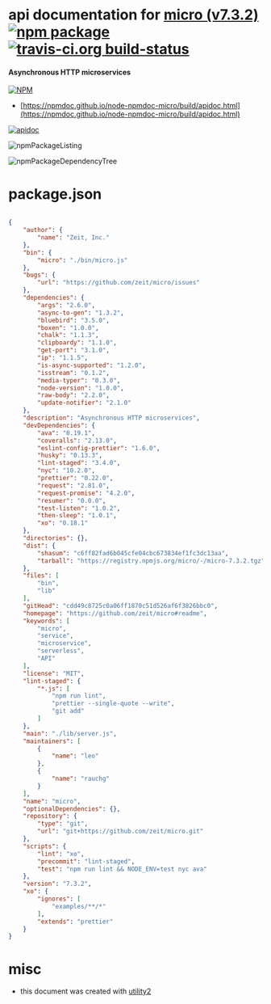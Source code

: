 # api documentation for  [micro (v7.3.2)](https://github.com/zeit/micro#readme)  [![npm package](https://img.shields.io/npm/v/npmdoc-micro.svg?style=flat-square)](https://www.npmjs.org/package/npmdoc-micro) [![travis-ci.org build-status](https://api.travis-ci.org/npmdoc/node-npmdoc-micro.svg)](https://travis-ci.org/npmdoc/node-npmdoc-micro)
#### Asynchronous HTTP microservices

[![NPM](https://nodei.co/npm/micro.png?downloads=true&downloadRank=true&stars=true)](https://www.npmjs.com/package/micro)

- [https://npmdoc.github.io/node-npmdoc-micro/build/apidoc.html](https://npmdoc.github.io/node-npmdoc-micro/build/apidoc.html)

[![apidoc](https://npmdoc.github.io/node-npmdoc-micro/build/screenCapture.buildCi.browser.%252Ftmp%252Fbuild%252Fapidoc.html.png)](https://npmdoc.github.io/node-npmdoc-micro/build/apidoc.html)

![npmPackageListing](https://npmdoc.github.io/node-npmdoc-micro/build/screenCapture.npmPackageListing.svg)

![npmPackageDependencyTree](https://npmdoc.github.io/node-npmdoc-micro/build/screenCapture.npmPackageDependencyTree.svg)



# package.json

```json

{
    "author": {
        "name": "Zeit, Inc."
    },
    "bin": {
        "micro": "./bin/micro.js"
    },
    "bugs": {
        "url": "https://github.com/zeit/micro/issues"
    },
    "dependencies": {
        "args": "2.6.0",
        "async-to-gen": "1.3.2",
        "bluebird": "3.5.0",
        "boxen": "1.0.0",
        "chalk": "1.1.3",
        "clipboardy": "1.1.0",
        "get-port": "3.1.0",
        "ip": "1.1.5",
        "is-async-supported": "1.2.0",
        "isstream": "0.1.2",
        "media-typer": "0.3.0",
        "node-version": "1.0.0",
        "raw-body": "2.2.0",
        "update-notifier": "2.1.0"
    },
    "description": "Asynchronous HTTP microservices",
    "devDependencies": {
        "ava": "0.19.1",
        "coveralls": "2.13.0",
        "eslint-config-prettier": "1.6.0",
        "husky": "0.13.3",
        "lint-staged": "3.4.0",
        "nyc": "10.2.0",
        "prettier": "0.22.0",
        "request": "2.81.0",
        "request-promise": "4.2.0",
        "resumer": "0.0.0",
        "test-listen": "1.0.2",
        "then-sleep": "1.0.1",
        "xo": "0.18.1"
    },
    "directories": {},
    "dist": {
        "shasum": "c6ff82fad6b045cfe04cbc673834ef1fc3dc13aa",
        "tarball": "https://registry.npmjs.org/micro/-/micro-7.3.2.tgz"
    },
    "files": [
        "bin",
        "lib"
    ],
    "gitHead": "cdd49c8725c0a06ff1870c51d526af6f3826bbc0",
    "homepage": "https://github.com/zeit/micro#readme",
    "keywords": [
        "micro",
        "service",
        "microservice",
        "serverless",
        "API"
    ],
    "license": "MIT",
    "lint-staged": {
        "*.js": [
            "npm run lint",
            "prettier --single-quote --write",
            "git add"
        ]
    },
    "main": "./lib/server.js",
    "maintainers": [
        {
            "name": "leo"
        },
        {
            "name": "rauchg"
        }
    ],
    "name": "micro",
    "optionalDependencies": {},
    "repository": {
        "type": "git",
        "url": "git+https://github.com/zeit/micro.git"
    },
    "scripts": {
        "lint": "xo",
        "precommit": "lint-staged",
        "test": "npm run lint && NODE_ENV=test nyc ava"
    },
    "version": "7.3.2",
    "xo": {
        "ignores": [
            "examples/**/*"
        ],
        "extends": "prettier"
    }
}
```



# misc
- this document was created with [utility2](https://github.com/kaizhu256/node-utility2)
